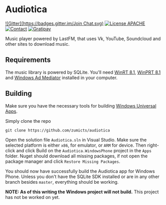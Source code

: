 Audiotica
=========
[![Gitter](https://badges.gitter.im/Join Chat.svg)](https://gitter.im/zumicts/Audiotica?utm_source=badge&utm_medium=badge&utm_campaign=pr-badge&utm_content=badge)
[![License APACHE](https://img.shields.io/badge/license-APACHE-642C90.svg?style=flat-square)](https://raw.githubusercontent.com/zumicts/audiotica/master/LICENSE)
[![Contact](https://img.shields.io/badge/contact-@Zumicts-642C90.svg?style=flat-square)](https://twitter.com/zumicts)
[![Gratipay](https://img.shields.io/gratipay/zumicts.svg?style=flat-square)](https://gratipay.com/zumicts)

Music player powered by LastFM, that uses Vk, YouTube, Soundcloud and other sites to download music.

## Requirements

The music library is powered by SQLite.  You'll need [WinRT 8.1](http://visualstudiogallery.msdn.microsoft.com/1d04f82f-2fe9-4727-a2f9-a2db127ddc9a), [WinPRT 8.1](http://visualstudiogallery.msdn.microsoft.com/5d97faf6-39e3-4048-a0bc-adde2af75d1b) and [Windows Ad Mediator](https://visualstudiogallery.msdn.microsoft.com/401703a0-263e-4949-8f0f-738305d6ef4b) installed in your computer.

## Building

Make sure you have the necessary tools for building [Windows Universal Apps](https://dev.windows.com/en-us/develop/building-universal-Windows-apps).

Simply clone the repo

    git clone https://github.com/zumicts/audiotica

Open the solution file `Audiotica.sln` in Visual Studio.  Make sure the selected platform is either `x86`, for emulator, or `ARM` for device.  Then right-click and click Build on the `Audiotica.WindowsPhone` project in the `Apps` folder.  Nuget should download all missing packages, if not open the package manager and click `Restore Missing Packages`.

You should now have successfully build the Audiotica app for Windows Phone.  Unless you don't have the SQLite SDK installed or are in any other branch besides `master`, everything should be working.

**NOTE: As of this writing the Windows project will not build.**  This project has not be worked on yet.
